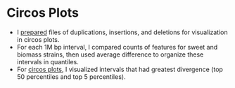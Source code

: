# Circos Plots
- I [prepared](CircosPrep.Rmd) files of duplications, insertions, and deletions for visualization in circos plots.  
- For each 1M bp interval, I compared counts of features for sweet and biomass strains, then used average difference to organize these intervals in quantiles. 
- For [circos plots](), I visualized intervals that had greatest divergence (top 50 percentiles and top 5 percentiles).
